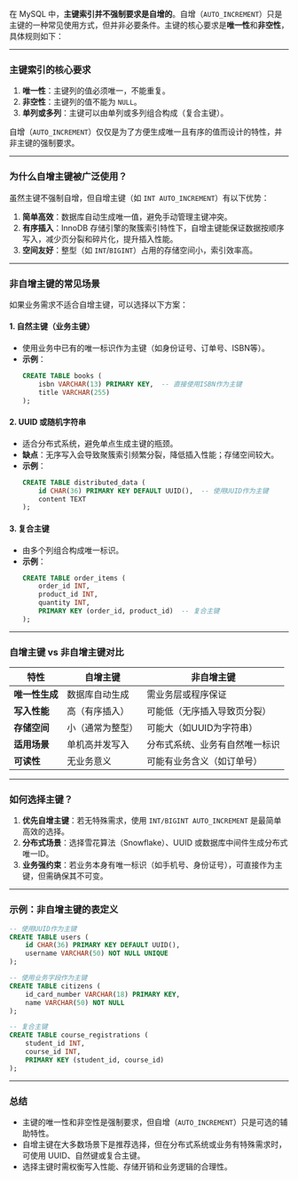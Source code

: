 在 MySQL 中，**主键索引并不强制要求是自增的**。自增（`AUTO_INCREMENT`）只是主键的一种常见使用方式，但并非必要条件。主键的核心要求是**唯一性**和**非空性**，具体规则如下：

---

### **主键索引的核心要求**
1. **唯一性**：主键列的值必须唯一，不能重复。
2. **非空性**：主键列的值不能为 `NULL`。
3. **单列或多列**：主键可以由单列或多列组合构成（复合主键）。

自增（`AUTO_INCREMENT`）仅仅是为了方便生成唯一且有序的值而设计的特性，并非主键的强制要求。

---

### **为什么自增主键被广泛使用？**
虽然主键不强制自增，但自增主键（如 `INT AUTO_INCREMENT`）有以下优势：
1. **简单高效**：数据库自动生成唯一值，避免手动管理主键冲突。
2. **有序插入**：InnoDB 存储引擎的聚簇索引特性下，自增主键能保证数据按顺序写入，减少页分裂和碎片化，提升插入性能。
3. **空间友好**：整型（如 `INT`/`BIGINT`）占用的存储空间小，索引效率高。

---

### **非自增主键的常见场景**
如果业务需求不适合自增主键，可以选择以下方案：
#### 1. **自然主键（业务主键）**
   - 使用业务中已有的唯一标识作为主键（如身份证号、订单号、ISBN等）。
   - **示例**：
     ```sql
     CREATE TABLE books (
         isbn VARCHAR(13) PRIMARY KEY,  -- 直接使用ISBN作为主键
         title VARCHAR(255)
     );
     ```

#### 2. **UUID 或随机字符串**
   - 适合分布式系统，避免单点生成主键的瓶颈。
   - **缺点**：无序写入会导致聚簇索引频繁分裂，降低插入性能；存储空间较大。
   - **示例**：
     ```sql
     CREATE TABLE distributed_data (
         id CHAR(36) PRIMARY KEY DEFAULT UUID(),  -- 使用UUID作为主键
         content TEXT
     );
     ```

#### 3. **复合主键**
   - 由多个列组合构成唯一标识。
   - **示例**：
     ```sql
     CREATE TABLE order_items (
         order_id INT,
         product_id INT,
         quantity INT,
         PRIMARY KEY (order_id, product_id)  -- 复合主键
     );
     ```

---

### **自增主键 vs 非自增主键对比**
| **特性**                | **自增主键**                          | **非自增主键**                     |
|-------------------------|--------------------------------------|-----------------------------------|
| **唯一性生成**          | 数据库自动生成                       | 需业务层或程序保证                |
| **写入性能**            | 高（有序插入）                       | 可能低（无序插入导致页分裂）      |
| **存储空间**            | 小（通常为整型）                     | 可能大（如UUID为字符串）          |
| **适用场景**            | 单机高并发写入                       | 分布式系统、业务有自然唯一标识    |
| **可读性**              | 无业务意义                           | 可能有业务含义（如订单号）        |

---

### **如何选择主键？**
1. **优先自增主键**：若无特殊需求，使用 `INT/BIGINT AUTO_INCREMENT` 是最简单高效的选择。
2. **分布式场景**：选择雪花算法（Snowflake）、UUID 或数据库中间件生成分布式唯一ID。
3. **业务强约束**：若业务本身有唯一标识（如手机号、身份证号），可直接作为主键，但需确保其不可变。

---

### **示例：非自增主键的表定义**
```sql
-- 使用UUID作为主键
CREATE TABLE users (
    id CHAR(36) PRIMARY KEY DEFAULT UUID(),
    username VARCHAR(50) NOT NULL UNIQUE
);

-- 使用业务字段作为主键
CREATE TABLE citizens (
    id_card_number VARCHAR(18) PRIMARY KEY,
    name VARCHAR(50) NOT NULL
);

-- 复合主键
CREATE TABLE course_registrations (
    student_id INT,
    course_id INT,
    PRIMARY KEY (student_id, course_id)
);
```

---

### **总结**
- 主键的唯一性和非空性是强制要求，但自增（`AUTO_INCREMENT`）只是可选的辅助特性。
- 自增主键在大多数场景下是推荐选择，但在分布式系统或业务有特殊需求时，可使用 UUID、自然键或复合主键。
- 选择主键时需权衡写入性能、存储开销和业务逻辑的合理性。
